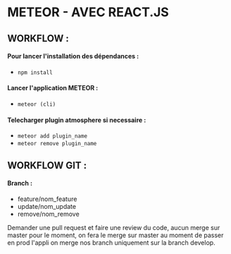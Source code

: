 # METEOR - AVEC REACT.JS

## WORKFLOW : 

#### Pour lancer l'installation des dépendances : 
- `` npm install ``

#### Lancer l'application METEOR : 
- `` meteor (cli) ``

#### Telecharger plugin atmosphere si necessaire : 
- `` meteor add plugin_name ``
- `` meteor remove plugin_name ``

## WORKFLOW GIT :

#### Branch : 

- feature/nom_feature
- update/nom_update
- remove/nom_remove

Demander une pull request et faire une review du code, aucun merge sur master
pour le moment, on fera le merge sur master au moment de passer en prod l'appli 
on merge nos branch uniquement sur la branch develop. 
